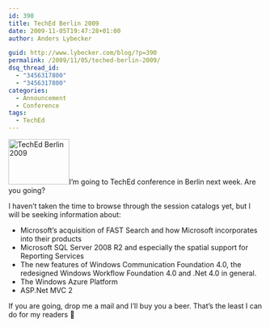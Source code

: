 ```yaml
---
id: 390
title: TechEd Berlin 2009
date: 2009-11-05T19:47:28+01:00
author: Anders Lybecker

guid: http://www.lybecker.com/blog/?p=390
permalink: /2009/11/05/teched-berlin-2009/
dsq_thread_id:
  - "3456317800"
  - "3456317800"
categories:
  - Announcement
  - Conference
tags:
  - TechEd
---
```

[<img loading="lazy" class="alignright size-full wp-image-391" title="TechEd Berlin 2009" src="http://www.lybecker.com/blog/wp-content/uploads/TechEd_Berlin2009.gif" alt="TechEd Berlin 2009" width="120" height="90" />](http://www.lybecker.com/blog/wp-content/uploads/TechEd_Berlin2009.gif)I’m going to TechEd conference in Berlin next week. Are you going?

I haven’t taken the time to browse through the session catalogs yet, but I will be seeking information about:

  * Microsoft&#8217;s acquisition of FAST Search and how Microsoft incorporates into their products
  * Microsoft SQL Server 2008 R2 and especially the spatial support for Reporting Services
  * The new features of Windows Communication Foundation 4.0, the redesigned Windows Workflow Foundation 4.0 and .Net 4.0 in general.
  * The Windows Azure Platform
  * ASP.Net MVC 2

If you are going, drop me a mail and I’ll buy you a beer. That’s the least I can do for my readers 🙂
